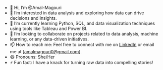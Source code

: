 - 👋 Hi, I’m @Amal-Magouri
- 👀 I’m interested in data analysis and exploring how data can drive decisions and insights.
- 🌱 I’m currently learning Python, SQL, and data visualization techniques using tools like Tableau and Power BI.
- 💞️ I’m looking to collaborate on projects related to data analysis, machine learning, or any data-driven initiatives.
- 📫 How to reach me: Feel free to connect with me on [LinkedIn]((https://www.linkedin.com/in/amal-magouri-19b58722a)) or email me at [amalmagouri0@gmail.com].
- 😄 Pronouns: She/Her
- ⚡ Fun fact: I have a knack for turning raw data into compelling stories!


